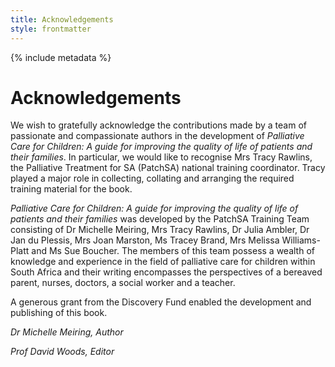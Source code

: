 ```yaml
---
title: Acknowledgements
style: frontmatter
---
```


{% include metadata %}

# Acknowledgements

We wish to gratefully acknowledge the contributions made by a team of passionate and compassionate authors in the development of *Palliative Care for Children: A guide for improving the quality of life of patients and their families*. In particular, we would like to recognise Mrs Tracy Rawlins, the Palliative Treatment for SA (PatchSA) national training coordinator. Tracy played a major role in collecting, collating and arranging the required training material for the book.

*Palliative Care for Children: A guide for improving the quality of life of patients and their families* was developed by the PatchSA Training Team consisting of Dr Michelle Meiring, Mrs Tracy Rawlins, Dr Julia Ambler, Dr Jan du Plessis, Mrs Joan Marston, Ms Tracey Brand, Mrs Melissa Williams-Platt and Ms Sue Boucher. The members of this team possess a wealth of knowledge and experience in the field of palliative care for children within South Africa and their writing encompasses the perspectives of a bereaved parent, nurses, doctors, a social worker and a teacher.

A generous grant from the Discovery Fund enabled the development and publishing of this book.

*Dr Michelle Meiring, Author*

*Prof David Woods, Editor*